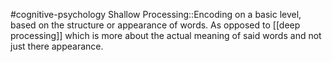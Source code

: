 #cognitive-psychology 
Shallow Processing::Encoding on a basic level, based on the structure or appearance of words. As opposed to [[deep processing]] which is more about the actual meaning of said words and not just there appearance.
<!--SR:!2024-04-15,6,250-->